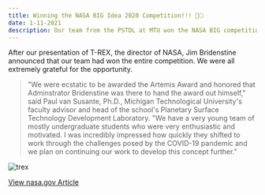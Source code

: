 ```yaml
---
title: Winning the NASA BIG Idea 2020 Competition!!! 🤖🌕
date: 1-11-2021
description: Our team from the PSTDL at MTU won the NASA BIG competition for the T-REX rover.
---
```


After our presentation of T-REX, the director of NASA, Jim Bridenstine announced that our team had won the entire
competition. We were all extremely grateful for the opportunity.

> "We were ecstatic to be awarded the Artemis Award and honored that Adminstrator Bridenstine was there to hand the award out himself," said Paul van Susante, Ph.D., Michigan Technological University's faculty advisor and head of the school's Planetary Surface Technology Development Laboratory. "We have a very young team of mostly undergraduate students who were very enthusiastic and motivated. I was incredibly impressed how quickly they shifted to work through the challenges posed by the COVID-19 pandemic and we plan on continuing our work to develop this concept further."

![trex](https://www.nasa.gov/sites/default/files/styles/full_width/public/thumbnails/image/mtu_concept_demo.png?itok=ZyR_mSB-)

[View nasa.gov Article](https://www.nasa.gov/feature/langley/tech-designed-by-university-students-could-shine-light-on-extreme-lunar-environments)
